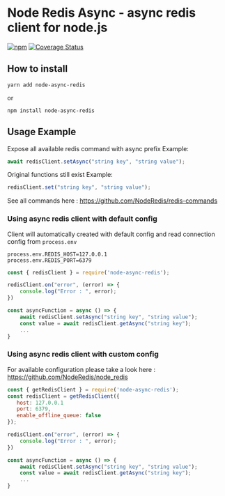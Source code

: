 Node Redis Async - async redis client for node.js
===========================
[![npm](https://img.shields.io/npm/v/node-async-redis.svg)](https://www.npmjs.com/package/node-async-redis)
[![Coverage Status](github/WarmVissarutRonaldoDude/node-async-redis/badge.svg)](github/WarmVissarutRonaldoDude/node-async-redis)

## How to install

```
yarn add node-async-redis
```
or
```
npm install node-async-redis
```

## Usage Example

Expose all available redis command with async prefix
Example:
```js
await redisClient.setAsync("string key", "string value");
```

Original functions still exist
Example:
```js
redisClient.set("string key", "string value");
```

See all commands here : https://github.com/NodeRedis/redis-commands

### Using async redis client with default config

Client will automatically created with default config and read connection config from `process.env`

```
process.env.REDIS_HOST=127.0.0.1
process.env.REDIS_PORT=6379
```

```js
const { redisClient } = require('node-async-redis');

redisClient.on("error", (error) => {
    console.log("Error : ", error);
})

const asyncFunction = async () => {
    await redisClient.setAsync("string key", "string value");
    const value = await redisClient.getAsync("string key");
    ...
}
```

### Using async redis client with custom config

For available configuration please take a look here : https://github.com/NodeRedis/node_redis

```js
const { getRedisClient } = require('node-async-redis');
const redisClient = getRedisClient({
   host: 127.0.0.1
   port: 6379,
   enable_offline_queue: false
});

redisClient.on("error", (error) => {
    console.log("Error : ", error);
})

const asyncFunction = async () => {
    await redisClient.setAsync("string key", "string value");
    const value = await redisClient.getAsync("string key");
    ...
}
```